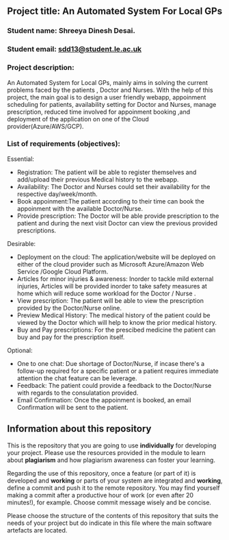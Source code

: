 [comment]: # "You may find the following markdown cheat sheet useful: https://www.markdownguide.org/cheat-sheet/. You may also consider using an online Markdown editor such as StackEdit or makeareadme."

## Project title: An Automated System For Local GPs

### Student name: Shreeya Dinesh Desai.

### Student email: sdd13@student.le.ac.uk

### Project description:

An Automated System for Local GPs, mainly aims in solving the current problems faced by the patients , Doctor and Nurses. With the help of this project, the main goal
is to design a user friendly webapp, appoinment scheduling for patients, availability setting for Doctor and Nurses, manage prescription, reduced time involved for appoinment booking ,and deployment of the application on one of the Cloud provider(Azure/AWS/GCP).

### List of requirements (objectives):

[comment]: # "You can add as many additional bullet points as necessary by adding an additional hyphon symbol '-' at the end of each list"

Essential:

- Registration: The patient will be able to register themselves and add/upload their previous Medical history to the webapp.
- Availability: The Doctor and Nurses could set their availability for the respective day/week/month.
- Book appoinment:The patient according to their time can book the appoinment with the available Doctor/Nurse.
- Provide prescription: The Doctor will be able provide prescription to the patient and during the next visit Doctor can view the previous provided prescriptions.

Desirable:

- Deployment on the cloud: The application/website will be deployed on either of the cloud provider such as Microsoft Azure/Amazon Web Service /Google Cloud Platform.
- Articles for minor injuries & awareness: Inorder to tackle mild external injuries, Articles will be provided inorder to take safety measures at home which will reduce some workload for the Doctor / Nurse .
- View prescription: The patient will be able to view the prescription provided by the Doctor/Nurse online.
- Preview Medical History: The medical history of the patient could be viewed by the Doctor which will help to know the prior medical history.
- Buy and Pay prescriptions: For the prescibed medicine the patient can buy and pay for the prescription itself.

Optional:

- One to one chat: Due shortage of Doctor/Nurse, if incase there's a follow-up required for a specific patient or a patient requires immediate attention the chat feature can be leverage.
- Feedback: The patient could provide a feedback to the Doctor/Nurse with regards to the consulatation provided.
- Email Confirmation: Once the appoinment is booked, an email Confirmation will be sent to the patient.

## Information about this repository

This is the repository that you are going to use **individually** for developing your project. Please use the resources provided in the module to learn about **plagiarism** and how plagiarism awareness can foster your learning.

Regarding the use of this repository, once a feature (or part of it) is developed and **working** or parts of your system are integrated and **working**, define a commit and push it to the remote repository. You may find yourself making a commit after a productive hour of work (or even after 20 minutes!), for example. Choose commit message wisely and be concise.

Please choose the structure of the contents of this repository that suits the needs of your project but do indicate in this file where the main software artefacts are located.
